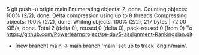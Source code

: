 $ git push -u origin main
Enumerating objects: 2, done.
Counting objects: 100% (2/2), done.
Delta compression using up to 8 threads
Compressing objects: 100% (2/2), done.
Writing objects: 100% (2/2), 217 bytes | 72.00 KiB/s, done.
Total 2 (delta 0), reused 0 (delta 0), pack-reused 0 (from 0)
To https://github.com/Powerlearnproject/se-day5-assignment-Rankingsian.git
 * [new branch]      main -> main
branch 'main' set up to track 'origin/main'.
